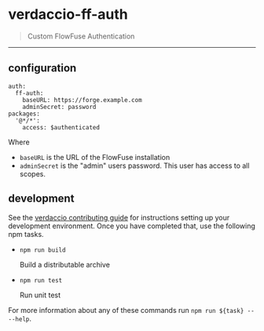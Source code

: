 # verdaccio-ff-auth

> Custom FlowFuse Authentication

---

## configuration

```
auth:
  ff-auth:
    baseURL: https://forge.example.com
    adminSecret: password
packages:
  '@*/*':
    access: $authenticated
```

Where

- `baseURL` is the URL of the FlowFuse installation
- `adminSecret` is the "admin" users password. This user has access to all scopes.

## development

See the [verdaccio contributing guide](https://github.com/verdaccio/verdaccio/blob/master/CONTRIBUTING.md) for instructions setting up your development environment.
Once you have completed that, use the following npm tasks.

- `npm run build`

  Build a distributable archive

- `npm run test`

  Run unit test

For more information about any of these commands run `npm run ${task} -- --help`.
